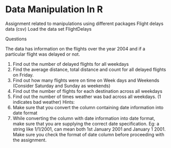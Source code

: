 # Data Manipulation In R
 Assignment related to manipulations using different packages
  Flight delays data (csv)
 Load the data set FlightDelays 

Questions

The data has information on the flights over the year 2004 and if a particular flight was
delayed or not.
1. Find out the number of delayed flights for all weekdays
2. Find the average distance, total distance and count for all delayed flights on Friday.
3. Find out how many flights were on time on Week days and Weekends (Consider Saturday
and Sunday as weekends)
4. Find out the number of flights for each destination across all weekdays
5. Find out the number of times weather was bad across all weekdays. (1 indicates bad
weather)
Hints:
1. Make sure that you convert the column containing date information into date format
2. While converting the column with date information into date format, make sure that you
are supplying the correct date specification. Eg: a string like 1/1/2001, can mean both 1st
January 2001 and January 1 2001. Make sure you check the format of date column before
proceeding with the assignment.
